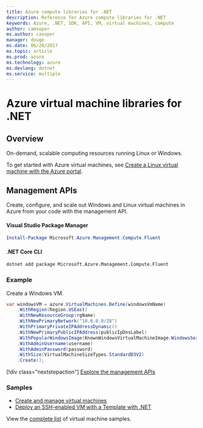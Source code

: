 ```yaml
---
title: Azure compute libraries for .NET
description: Reference for Azure compute libraries for .NET
keywords: Azure, .NET, SDK, API, VM, virtual machines, compute
author: camsoper
ms.author: casoper
manager: douge
ms.date: 06/20/2017
ms.topic: article
ms.prod: azure
ms.technology: azure
ms.devlang: dotnet
ms.service: multiple
---
```


# Azure virtual machine libraries for .NET

## Overview

On-demand, scalable computing resources running Linux or Windows.

To get started with Azure virtual machines, see [Create a Linux virtual machine with the Azure portal](https://review.docs.microsoft.com/en-us/azure/virtual-machines/linux/quick-create-portal).

## Management APIs

Create, configure, and scale out Windows and Linux virtual machines in Azure from your code with the management API.

#### Visual Studio Package Manager

```powershell
Install-Package Microsoft.Azure.Management.Compute.Fluent
```

#### .NET Core CLI

```bash
dotnet add package Microsoft.Azure.Management.Compute.Fluent
```

### Example

Create a Windows VM.

```csharp
var windowsVM = azure.VirtualMachines.Define(windowsVmName)
    .WithRegion(Region.USEast)
    .WithNewResourceGroup(rgName)
    .WithNewPrimaryNetwork("10.0.0.0/28")
    .WithPrimaryPrivateIPAddressDynamic()
    .WithNewPrimaryPublicIPAddress(publicIpDnsLabel)
    .WithPopularWindowsImage(KnownWindowsVirtualMachineImage.WindowsServer2012R2Datacenter)
    .WithAdminUsername(username)
    .WithAdminPassword(password)
    .WithSize(VirtualMachineSizeTypes.StandardD3V2)
    .Create();
```

[!div class="nextstepaction"]
[Explore the management APIs](https://review.docs.microsoft.com/en-us/dotnet/api/overview/azure/virtualmachines/management?view=azure-dotnet)

### Samples

* [Create and manage virtual machines](/dotnet/azure/dotnet-sdk-azure-virtual-machine-samples)
* [Deploy an SSH-enabled VM with a Template with .NET](https://azure.microsoft.com/en-us/resources/samples/resource-manager-dotnet-template-deployment/)

View the [complete list](https://azure.microsoft.com/en-us/resources/samples/?platform=dotnet&term=VM) of virtual machine samples.
